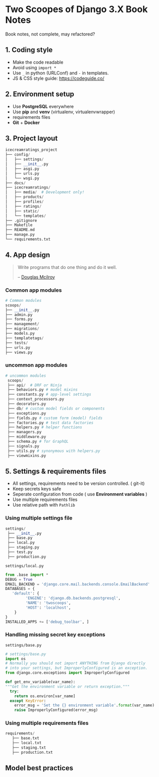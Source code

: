 # Two Scoopes of Django 3.X Book Notes

Book notes, not complete, may refactored?

## 1. Coding style

- Make the code readable
- Avoid using `import *`
- Use `_` in python (URLConf) and `-` in templates.
- JS & CSS style guide:  https://codeguide.co/ 

## 2. Environment setup

- Use **PostgreSQL** everywhere
- Use **pip** and **venv** (virtualenv, virtualenvwrapper)
- requirements files
- **Git** + **Docker**

## 3. Project layout

```python
icecreamratings_project
├── config/
│   ├── settings/
│   ├── __init__.py
│ 	├── asgi.py
│ 	├── urls.py
│   └── wsgi.py
├── docs/
├── icecreamratings/
│   ├── media/  # Development only!
│   ├── products/
│   ├── profiles/
│   ├── ratings/
│ 	├── static/
│   └── templates/
├── .gitignore
├── Makefile
├── README.md
├── manage.py
└── requirements.txt
```

## 4. App design

>  Write programs that do one thing and do it well. 
>
> – [Douglas Mcilroy](https://en.wikipedia.org/wiki/Douglas_McIlroy)

### Common app modules

```python
# Common modules
scoops/
├── __init__.py
├── admin.py
├── forms.py
├── management/
├── migrations/
├── models.py
├── templatetags/
├── tests/
├── urls.py
├── views.py
```

### uncommon app modules

```python
# uncommon modules
 scoops/
 ├── api/  # DRF or Ninja 
 ├── behaviors.py # model mixins
 ├── constants.py # app-level settings
 ├── context_processors.py
 ├── decorators.py
 ├── db/ # custom model fields or components
 ├── exceptions.py
 ├── fields.py # custom form (model) fields
 ├── factories.py # test data factories
 ├── helpers.py # helper functions
 ├── managers.py
 ├── middleware.py
 ├── schema.py # for GraphQL 
 ├── signals.py
 ├── utils.py # synonymous with helpers.py
 ├── viewmixins.py
```

## 5. Settings & requirements files

- All settings, requirements need to be version controlled. ( git-it)
- Keep secrets keys safe
- Seperate configuration from code ( use **Environment variables** )
- Use multiple requirements files
- Use relative path with `Pathlib`

### Using multiple settings file

```python
settings/
 ├── __init__.py
 ├── base.py
 ├── local.py
 ├── staging.py
 ├── test.py
 ├── production.py
```

`settings/local.py`

```python
from .base import *
DEBUG = True
EMAIL_BACKEND = 'django.core.mail.backends.console.EmailBackend'
DATABASES = {
   'default': {
         'ENGINE': 'django.db.backends.postgresql',
         'NAME': 'twoscoops',
         'HOST': 'localhost',
	}
}
INSTALLED_APPS += ['debug_toolbar', ]
```

### Handling missing secret key exceptions

`settings/base.py`

```python
# settings/base.py
import os
# Normally you should not import ANYTHING from Django directly 
# into your settings, but ImproperlyConfigured is an exception. 
from django.core.exceptions import ImproperlyConfigured

def get_env_variable(var_name):
"""Get the environment variable or return exception.""" 
  try:
    return os.environ[var_name] 
  except KeyError:
    error_msg = 'Set the {} environment variable'.format(var_name)
    raise ImproperlyConfigured(error_msg)
```

### Using multiple requirements files

```python
requirements/
   ├── base.txt
   ├── local.txt
   ├── staging.txt
   ├── production.txt
```

## Model best practices

